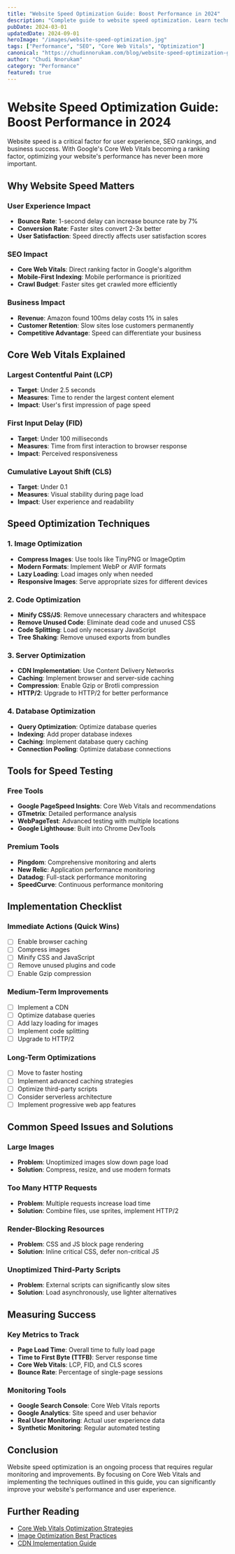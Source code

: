 ```yaml
---
title: "Website Speed Optimization Guide: Boost Performance in 2024"
description: "Complete guide to website speed optimization. Learn techniques to improve Core Web Vitals, reduce load times, and enhance user experience for better SEO rankings."
pubDate: 2024-03-01
updatedDate: 2024-09-01
heroImage: "/images/website-speed-optimization.jpg"
tags: ["Performance", "SEO", "Core Web Vitals", "Optimization"]
canonical: "https://chudinnorukam.com/blog/website-speed-optimization-guide"
author: "Chudi Nnorukam"
category: "Performance"
featured: true
---
```


# Website Speed Optimization Guide: Boost Performance in 2024

Website speed is a critical factor for user experience, SEO rankings, and business success. With Google's Core Web Vitals becoming a ranking factor, optimizing your website's performance has never been more important.

## Why Website Speed Matters

### User Experience Impact
- **Bounce Rate**: 1-second delay can increase bounce rate by 7%
- **Conversion Rate**: Faster sites convert 2-3x better
- **User Satisfaction**: Speed directly affects user satisfaction scores

### SEO Impact
- **Core Web Vitals**: Direct ranking factor in Google's algorithm
- **Mobile-First Indexing**: Mobile performance is prioritized
- **Crawl Budget**: Faster sites get crawled more efficiently

### Business Impact
- **Revenue**: Amazon found 100ms delay costs 1% in sales
- **Customer Retention**: Slow sites lose customers permanently
- **Competitive Advantage**: Speed can differentiate your business

## Core Web Vitals Explained

### Largest Contentful Paint (LCP)
- **Target**: Under 2.5 seconds
- **Measures**: Time to render the largest content element
- **Impact**: User's first impression of page speed

### First Input Delay (FID)
- **Target**: Under 100 milliseconds
- **Measures**: Time from first interaction to browser response
- **Impact**: Perceived responsiveness

### Cumulative Layout Shift (CLS)
- **Target**: Under 0.1
- **Measures**: Visual stability during page load
- **Impact**: User experience and readability

## Speed Optimization Techniques

### 1. Image Optimization
- **Compress Images**: Use tools like TinyPNG or ImageOptim
- **Modern Formats**: Implement WebP or AVIF formats
- **Lazy Loading**: Load images only when needed
- **Responsive Images**: Serve appropriate sizes for different devices

### 2. Code Optimization
- **Minify CSS/JS**: Remove unnecessary characters and whitespace
- **Remove Unused Code**: Eliminate dead code and unused CSS
- **Code Splitting**: Load only necessary JavaScript
- **Tree Shaking**: Remove unused exports from bundles

### 3. Server Optimization
- **CDN Implementation**: Use Content Delivery Networks
- **Caching**: Implement browser and server-side caching
- **Compression**: Enable Gzip or Brotli compression
- **HTTP/2**: Upgrade to HTTP/2 for better performance

### 4. Database Optimization
- **Query Optimization**: Optimize database queries
- **Indexing**: Add proper database indexes
- **Caching**: Implement database query caching
- **Connection Pooling**: Optimize database connections

## Tools for Speed Testing

### Free Tools
- **Google PageSpeed Insights**: Core Web Vitals and recommendations
- **GTmetrix**: Detailed performance analysis
- **WebPageTest**: Advanced testing with multiple locations
- **Google Lighthouse**: Built into Chrome DevTools

### Premium Tools
- **Pingdom**: Comprehensive monitoring and alerts
- **New Relic**: Application performance monitoring
- **Datadog**: Full-stack performance monitoring
- **SpeedCurve**: Continuous performance monitoring

## Implementation Checklist

### Immediate Actions (Quick Wins)
- [ ] Enable browser caching
- [ ] Compress images
- [ ] Minify CSS and JavaScript
- [ ] Remove unused plugins and code
- [ ] Enable Gzip compression

### Medium-Term Improvements
- [ ] Implement a CDN
- [ ] Optimize database queries
- [ ] Add lazy loading for images
- [ ] Implement code splitting
- [ ] Upgrade to HTTP/2

### Long-Term Optimizations
- [ ] Move to faster hosting
- [ ] Implement advanced caching strategies
- [ ] Optimize third-party scripts
- [ ] Consider serverless architecture
- [ ] Implement progressive web app features

## Common Speed Issues and Solutions

### Large Images
- **Problem**: Unoptimized images slow down page load
- **Solution**: Compress, resize, and use modern formats

### Too Many HTTP Requests
- **Problem**: Multiple requests increase load time
- **Solution**: Combine files, use sprites, implement HTTP/2

### Render-Blocking Resources
- **Problem**: CSS and JS block page rendering
- **Solution**: Inline critical CSS, defer non-critical JS

### Unoptimized Third-Party Scripts
- **Problem**: External scripts can significantly slow sites
- **Solution**: Load asynchronously, use lighter alternatives

## Measuring Success

### Key Metrics to Track
- **Page Load Time**: Overall time to fully load page
- **Time to First Byte (TTFB)**: Server response time
- **Core Web Vitals**: LCP, FID, and CLS scores
- **Bounce Rate**: Percentage of single-page sessions

### Monitoring Tools
- **Google Search Console**: Core Web Vitals reports
- **Google Analytics**: Site speed and user behavior
- **Real User Monitoring**: Actual user experience data
- **Synthetic Monitoring**: Regular automated testing

## Conclusion

Website speed optimization is an ongoing process that requires regular monitoring and improvements. By focusing on Core Web Vitals and implementing the techniques outlined in this guide, you can significantly improve your website's performance and user experience.

## Further Reading
- [Core Web Vitals Optimization Strategies](/blog/core-web-vitals-optimization)
- [Image Optimization Best Practices](/blog/image-optimization-best-practices)
- [CDN Implementation Guide](/blog/cdn-implementation-guide)
